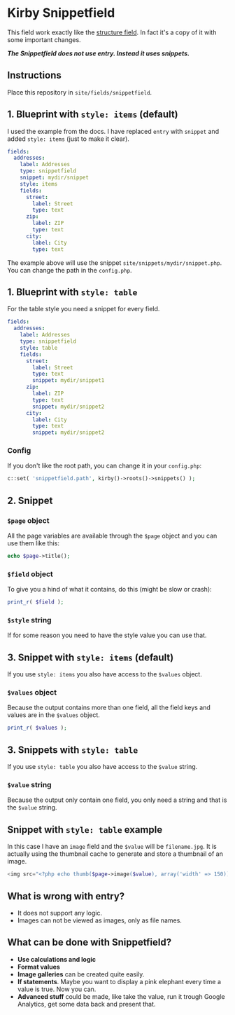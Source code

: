 # Kirby Snippetfield

This field work exactly like the [structure field](https://getkirby.com/docs/cheatsheet/panel-fields/structure). In fact it's a copy of it with some important changes.

***The Snippetfield does not use entry. Instead it uses snippets.***

## Instructions

Place this repository in `site/fields/snippetfield`.

## 1. Blueprint with `style: items` (default)

I used the example from the docs. I have replaced `entry` with `snippet` and added `style: items` (just to make it clear).

```yaml
fields:
  addresses:
    label: Addresses
    type: snippetfield
    snippet: mydir/snippet
    style: items
    fields:
      street:
        label: Street
        type: text
      zip:
        label: ZIP
        type: text
      city:
        label: City
        type: text
```

The example above will use the snippet `site/snippets/mydir/snippet.php`. You can change the path in the `config.php`.

## 1. Blueprint with `style: table`

For the table style you need a snippet for every field.

```yaml
fields:
  addresses:
    label: Addresses
    type: snippetfield
    style: table
    fields:
      street:
        label: Street
        type: text
        snippet: mydir/snippet1
      zip:
        label: ZIP
        type: text
        snippet: mydir/snippet2
      city:
        label: City
        type: text
        snippet: mydir/snippet2
```

### Config

If you don't like the root path, you can change it in your `config.php`:

```php
c::set( 'snippetfield.path', kirby()->roots()->snippets() );
```

## 2. Snippet

### `$page` object

All the page variables are available through the `$page` object and you can use them like this:

```php
echo $page->title();
```

### `$field` object

To give you a hind of what it contains, do this (might be slow or crash):

```php
print_r( $field );
```

### `$style` string

If for some reason you need to have the style value you can use that.

## 3. Snippet with `style: items` (default)

If you use `style: items` you also have access to the `$values` object.

### `$values` object

Because the output contains more than one field, all the field keys and values are in the `$values` object.

```php
print_r( $values );
```

## 3. Snippets with `style: table`

If you use `style: table` you also have access to the `$value` string.

### `$value` string

Because the output only contain one field, you only need a string and that is the `$value` string.

## Snippet with `style: table` example

In this case I have an `image` field and the `$value` will be `filename.jpg`. It is actually using the thumbnail cache to generate and store a thumbnail of an image.

```php
<img src="<?php echo thumb($page->image($value), array('width' => 150))->url(); ?>">
```

## What is wrong with entry?

- It does not support any logic.
- Images can not be viewed as images, only as file names.

## What can be done with Snippetfield?

- **Use calculations and logic**
- **Format values**
- **Image galleries** can be created quite easily.
- **If statements**. Maybe you want to display a pink elephant every time a value is true. Now you can.
- **Advanced stuff** could be made, like take the value, run it trough Google Analytics, get some data back and present that.
